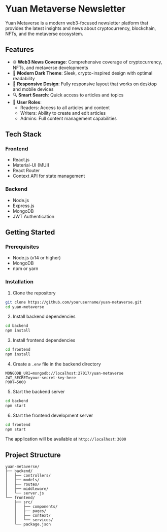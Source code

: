 # Yuan Metaverse Newsletter

Yuan Metaverse is a modern web3-focused newsletter platform that provides the latest insights and news about cryptocurrency, blockchain, NFTs, and the metaverse ecosystem.

## Features

- 🌐 **Web3 News Coverage**: Comprehensive coverage of cryptocurrency, NFTs, and metaverse developments
- 🎨 **Modern Dark Theme**: Sleek, crypto-inspired design with optimal readability
- 📱 **Responsive Design**: Fully responsive layout that works on desktop and mobile devices
- 🔍 **Smart Search**: Quick access to articles and topics
- 👥 **User Roles**: 
  - Readers: Access to all articles and content
  - Writers: Ability to create and edit articles
  - Admins: Full content management capabilities

## Tech Stack

### Frontend
- React.js
- Material-UI (MUI)
- React Router
- Context API for state management

### Backend
- Node.js
- Express.js
- MongoDB
- JWT Authentication

## Getting Started

### Prerequisites
- Node.js (v14 or higher)
- MongoDB
- npm or yarn

### Installation

1. Clone the repository
```bash
git clone https://github.com/yourusername/yuan-metaverse.git
cd yuan-metaverse
```

2. Install backend dependencies
```bash
cd backend
npm install
```

3. Install frontend dependencies
```bash
cd frontend
npm install
```

4. Create a `.env` file in the backend directory
```env
MONGODB_URI=mongodb://localhost:27017/yuan-metaverse
JWT_SECRET=your-secret-key-here
PORT=5000
```

5. Start the backend server
```bash
cd backend
npm start
```

6. Start the frontend development server
```bash
cd frontend
npm start
```

The application will be available at `http://localhost:3000`

## Project Structure

```
yuan-metaverse/
├── backend/
│   ├── controllers/
│   ├── models/
│   ├── routes/
│   ├── middleware/
│   └── server.js
└── frontend/
    ├── src/
    │   ├── components/
    │   ├── pages/
    │   ├── context/
    │   └── services/
    └── package.json
```
